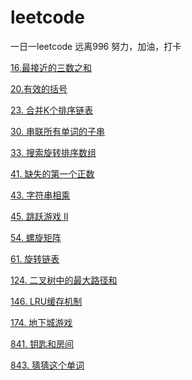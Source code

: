 # leetcode

一日一leetcode 远离996
努力，加油，打卡


[16.最接近的三数之和](https://github.com/linqibin/leetcode/issues/4)

[20.有效的括号](https://github.com/linqibin/leetcode/issues/1)

[23. 合并K个排序链表](https://github.com/linqibin/leetcode/issues/5)

[30. 串联所有单词的子串](https://github.com/linqibin/leetcode/issues/11)

[33. 搜索旋转排序数组](https://github.com/linqibin/leetcode/issues/6)

[41. 缺失的第一个正数](https://github.com/linqibin/leetcode/issues/13)

[43. 字符串相乘](https://github.com/linqibin/leetcode/issues/7)

[45. 跳跃游戏 II](https://github.com/linqibin/leetcode/issues/14)

[54. 螺旋矩阵](https://github.com/linqibin/leetcode/issues/8)

[61. 旋转链表](https://github.com/linqibin/leetcode/issues/12)

[124. 二叉树中的最大路径和](https://github.com/linqibin/leetcode/issues/10)

[146. LRU缓存机制](https://github.com/linqibin/leetcode/issues/9)

[174. 地下城游戏](https://github.com/linqibin/leetcode/issues/15) 

[841. 钥匙和房间](https://github.com/linqibin/leetcode/issues/2)

[843. 猜猜这个单词](https://github.com/linqibin/leetcode/issues/3)
